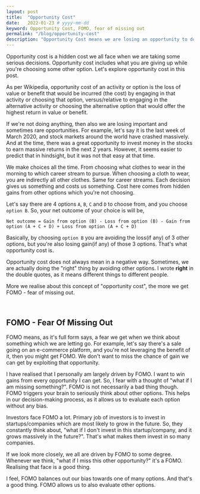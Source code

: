 ```yaml
---
layout: post
title:  "Opportunity Cost"
date:   2022-01-23 # yyyy-mm-dd
keyword: Opportunity Cost, FOMO, fear of missing out
permalink: "/blog/opportunity-cost"
description: "Opportunity Cost means we are losing an opportunity to do/get something, by doing/getting something else."
---
```


Opportunity cost is a hidden cost we all face when we are taking some serious decisions. Opportunity cost includes what you are giving up while you're choosing some other option. Let's explore opportunity cost in this post.

As per Wikipedia, opportunity cost of an activity or option is the loss of value or benefit that would be incurred (the cost) by engaging in that activity or choosing that option, versus/relative to engaging in the alternative activity or choosing the alternative option that would offer the highest return in value or benefit.

If we're not doing anything, then also we are losing important and sometimes rare opportunities. For example, let's say it is the last week of March 2020, and stock markets around the world have crashed massively. And at the time, there was a great opportunity to invest money in the stocks to earn massive returns in the next 2 years. However, it seems easier to predict that in hindsight, but it was not that easy at that time.

We make choices all the time. From choosing what clothes to wear in the morning to which career stream to pursue. When choosing a cloth to wear, you are indirectly all other clothes. Same for career streams. Each decision gives us something and costs us something. Cost here comes from hidden gains from other options which you're not choosing.

Let's say there are 4 options `A`, `B`, `C` and `D` to choose from, and you choose `option B`. So, your net outcome of your choice is will be,

```
Net outcome = Gain from option (B) - Loss from option (B) - Gain from option (A + C + D) + Loss from option (A + C + D)
```

Basically, by choosing `option B` you are avoiding the loss(if any) of 3 other options, but you're also losing gain(if any) of those 3 options. That's what opportunity cost is.

Opportunity cost does not always mean in a negative way. Sometimes, we are actually doing the "right" thing by avoiding other options. I wrote <b>right</b> in the double quotes, as it means different things to different people.

More we realise about this concept of "opportunity cost", the more we get FOMO - fear of missing out.

<br/>

## FOMO - Fear Of Missing Out

FOMO means, as it's full form says, a fear we get when we think about something which we are letting go. For example, let's say there's a sale going on an e-commerce platform, and you're not leveraging the benefit of it, then you might get FOMO. We don't want to miss the chance of gain we can get by exploiting that opportunity.  

I have realised that I personally am largely driven by FOMO. I want to win gains from every opportunity I can get. So, I fear with a thought of "what if I am missing something?". FOMO is not necessarily a bad thing though. FOMO triggers your brain to seriously think about other options. This helps in our decision-making process, as it allows us to evaluate each option without any bias.

Investors face FOMO a lot. Primary job of investors is to invest in startups/companies which are most likely to grow in the future. So, they constantly think about, "what if I don't invest in this startup/company, and it grows massively in the future?". That's what makes them invest in so many companies. 

If we look more closely, we all are driven by FOMO to some degree. Whenever we think, "what if I miss this other opportunity?" it's a FOMO. Realising that face is a good thing. 

I feel, FOMO balances out our bias towards one of many options. And that's a good thing. FOMO allows us to also evaluate other options.











